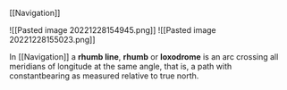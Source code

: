 [[Navigation]]

![[Pasted image 20221228154945.png]]
![[Pasted image 20221228155023.png]]

In [[Navigation]] a **rhumb line**, **rhumb** or **loxodrome** is an arc crossing all meridians of longitude at the same angle, that is, a path with constantbearing as measured relative to true north.